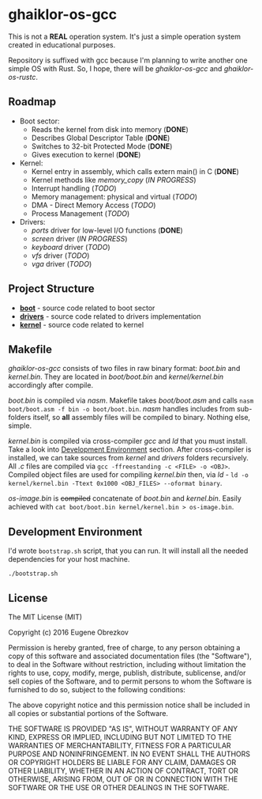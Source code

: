 # ghaiklor-os-gcc

This is not a **REAL** operation system.
It's just a simple operation system created in educational purposes.

Repository is suffixed with gcc because I'm planning to write another one simple OS with Rust.
So, I hope, there will be _ghaiklor-os-gcc_ and _ghaiklor-os-rustc_.

## Roadmap

- Boot sector:
  - Reads the kernel from disk into memory (**DONE**)
  - Describes Global Descriptor Table (**DONE**)
  - Switches to 32-bit Protected Mode (**DONE**)
  - Gives execution to kernel (**DONE**)
- Kernel:
  - Kernel entry in assembly, which calls extern main() in C (**DONE**)
  - Kernel methods like _memory_copy_ (*IN PROGRESS*)
  - Interrupt handling (_TODO_)
  - Memory management: physical and virtual (_TODO_)
  - DMA - Direct Memory Access (_TODO_)
  - Process Management (_TODO_)
- Drivers:
  - _ports_ driver for low-level I/O functions (**DONE**)
  - _screen_ driver (*IN PROGRESS*)
  - _keyboard_ driver (_TODO_)
  - _vfs_ driver (_TODO_)
  - _vga_ driver (_TODO_)

## Project Structure

- [__boot__](./boot) - source code related to boot sector
- [__drivers__](./drivers) - source code related to drivers implementation
- [__kernel__](./kernel) - source code related to kernel

## Makefile

_ghaiklor-os-gcc_ consists of two files in raw binary format: _boot.bin_ and _kernel.bin_.
They are located in _boot/boot.bin_ and _kernel/kernel.bin_ accordingly after compile.

_boot.bin_ is compiled via _nasm_.
Makefile takes _boot/boot.asm_ and calls `nasm boot/boot.asm -f bin -o boot/boot.bin`.
_nasm_ handles includes from sub-folders itself, so __all__ assembly files will be compiled to binary.
Nothing else, simple.

_kernel.bin_ is compiled via cross-compiler _gcc_ and _ld_ that you must install.
Take a look into [Development Environment](#development-environment) section.
After cross-compiler is installed, we can take sources from _kernel_ and _drivers_ folders recursively.
All *.c* files are compiled via `gcc -ffreestanding -c <FILE> -o <OBJ>`.
Compiled object files are used for compiling _kernel.bin_ then, via _ld_ -
`ld -o kernel/kernel.bin -Ttext 0x1000 <OBJ_FILES> --oformat binary`.

_os-image.bin_ is ~~compiled~~ concatenate of _boot.bin_ and _kernel.bin_.
Easily achieved with `cat boot/boot.bin kernel/kernel.bin > os-image.bin`.

## Development Environment

I'd wrote `bootstrap.sh` script, that you can run.
It will install all the needed dependencies for your host machine.

```shell
./bootstrap.sh
```

## License

The MIT License (MIT)

Copyright (c) 2016 Eugene Obrezkov

Permission is hereby granted, free of charge, to any person obtaining a copy
of this software and associated documentation files (the "Software"), to deal
in the Software without restriction, including without limitation the rights
to use, copy, modify, merge, publish, distribute, sublicense, and/or sell
copies of the Software, and to permit persons to whom the Software is
furnished to do so, subject to the following conditions:

The above copyright notice and this permission notice shall be included in all
copies or substantial portions of the Software.

THE SOFTWARE IS PROVIDED "AS IS", WITHOUT WARRANTY OF ANY KIND, EXPRESS OR
IMPLIED, INCLUDING BUT NOT LIMITED TO THE WARRANTIES OF MERCHANTABILITY,
FITNESS FOR A PARTICULAR PURPOSE AND NONINFRINGEMENT. IN NO EVENT SHALL THE
AUTHORS OR COPYRIGHT HOLDERS BE LIABLE FOR ANY CLAIM, DAMAGES OR OTHER
LIABILITY, WHETHER IN AN ACTION OF CONTRACT, TORT OR OTHERWISE, ARISING FROM,
OUT OF OR IN CONNECTION WITH THE SOFTWARE OR THE USE OR OTHER DEALINGS IN THE
SOFTWARE.
